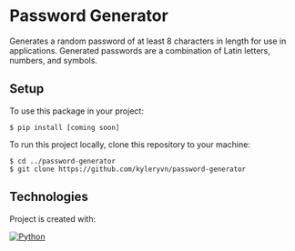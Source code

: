 # Password Generator
Generates a random password of at least 8 characters in length for use in applications. 
Generated passwords are a combination of Latin letters, numbers, and symbols.

## Setup
To use this package in your project:
```
$ pip install [coming soon]
```

To run this project locally, clone this repository to your machine:
```
$ cd ../password-generator
$ git clone https://github.com/kyleryvn/password-generator
```

## Technologies
Project is created with:

[![Python](https://img.shields.io/badge/python-3.10.1-3776AB?logo=python&logoColor=white&style=for-the-badge)](https://www.python.org/)
